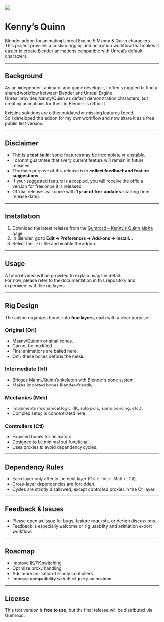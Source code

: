 ![](https://public-files.gumroad.com/7rvma9gxn41n0qdsqh056wgfyeld)

# Kenny’s Quinn

Blender addon for animating Unreal Engine 5 Manny & Quinn characters.  
This project provides a custom rigging and animation workflow that makes it easier to create Blender animations compatible with Unreal’s default characters.

---

## Background
As an independent animator and game developer, I often struggled to find a shared workflow between Blender and Unreal Engine.  
Unreal provides Manny/Quinn as default demonstration characters, but creating animations for them in Blender is difficult.

Existing solutions are either outdated or missing features I need.  
So I developed this addon for my own workflow and now share it as a free public test version.

---

## Disclaimer
- This is a **test build**: some features may be incomplete or unstable.  
- I cannot guarantee that every current feature will remain in future releases.  
- The main purpose of this release is to **collect feedback and feature suggestions**.  
- If your suggested feature is accepted, you will receive the official version for free once it is released.  
- Official releases will come with **1 year of free updates** (starting from release date).  

---

## Installation
1. Download the latest release from the [Gumroad – Kenny's Quinn Alpha](https://wikoding.gumroad.com/l/kennys_quinn_alpha) page.  
2. In Blender, go to **Edit → Preferences → Add-ons → Install...**  
3. Select the `.zip` file and enable the addon.  

---

## Usage
A tutorial video will be provided to explain usage in detail.  
For now, please refer to the documentation in this repository and experiment with the rig layers.  

---

## Rig Design
The addon organizes bones into **four layers**, each with a clear purpose:

### Original (Ori)
- Manny/Quinn’s original bones.  
- Cannot be modified.  
- Final animations are baked here.  
- Only these bones deform the mesh.  

### Intermediate (Int)
- Bridges Manny/Quinn’s skeleton with Blender’s bone system.  
- Makes imported bones Blender-friendly.  

### Mechanics (Mch)
- Implements mechanical logic (IK, auto pole, spine bending, etc.).  
- Complex setup is concentrated here.  

### Controllers (Ctl)
- Exposed bones for animators.  
- Designed to be minimal but functional.  
- Uses proxies to avoid dependency cycles.  

---

## Dependency Rules
- Each layer only affects the next layer (Ori ← Int ← Mch ← Ctl).  
- Cross-layer dependencies are forbidden.  
- Cycles are strictly disallowed, except controlled proxies in the Ctl layer.  

---

## Feedback & Issues
- Please open an [Issue](../../issues) for bugs, feature requests, or design discussions.  
- Feedback is especially welcome on rig usability and animation export workflow.  

---

## Roadmap
- Improve IK/FK switching  
- Optimize proxy handling  
- Add more animation-friendly controllers  
- Improve compatibility with third-party animations  

---

## License
This test version is **free to use**, but the final release will be distributed via Gumroad.  
